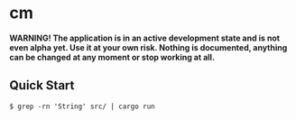 # cm

**WARNING! The application is in an active development state and is not even alpha yet. Use it at your own risk. Nothing is documented, anything can be changed at any moment or stop working at all.**

## Quick Start

```console
$ grep -rn 'String' src/ | cargo run
```
